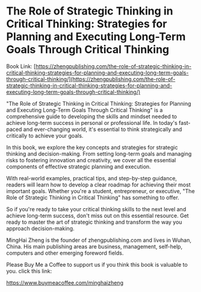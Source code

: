 # The Role of Strategic Thinking in Critical Thinking: Strategies for Planning and Executing Long-Term Goals Through Critical Thinking

Book Link: [https://zhengpublishing.com/the-role-of-strategic-thinking-in-critical-thinking-strategies-for-planning-and-executing-long-term-goals-through-critical-thinking/](https://zhengpublishing.com/the-role-of-strategic-thinking-in-critical-thinking-strategies-for-planning-and-executing-long-term-goals-through-critical-thinking/)

"The Role of Strategic Thinking in Critical Thinking: Strategies for Planning and Executing Long-Term Goals Through Critical Thinking" is a comprehensive guide to developing the skills and mindset needed to achieve long-term success in personal or professional life. In today's fast-paced and ever-changing world, it's essential to think strategically and critically to achieve your goals.

In this book, we explore the key concepts and strategies for strategic thinking and decision-making. From setting long-term goals and managing risks to fostering innovation and creativity, we cover all the essential components of effective strategic planning and execution.

With real-world examples, practical tips, and step-by-step guidance, readers will learn how to develop a clear roadmap for achieving their most important goals. Whether you're a student, entrepreneur, or executive, "The Role of Strategic Thinking in Critical Thinking" has something to offer.

So if you're ready to take your critical thinking skills to the next level and achieve long-term success, don't miss out on this essential resource. Get ready to master the art of strategic thinking and transform the way you approach decision-making.

MingHai Zheng is the founder of zhengpublishing.com and lives in Wuhan, China. His main publishing areas are business, management, self-help, computers and other emerging foreword fields.

Please Buy Me a Coffee to support us if you think this book is valuable to you. click this link:

https://www.buymeacoffee.com/minghaizheng
